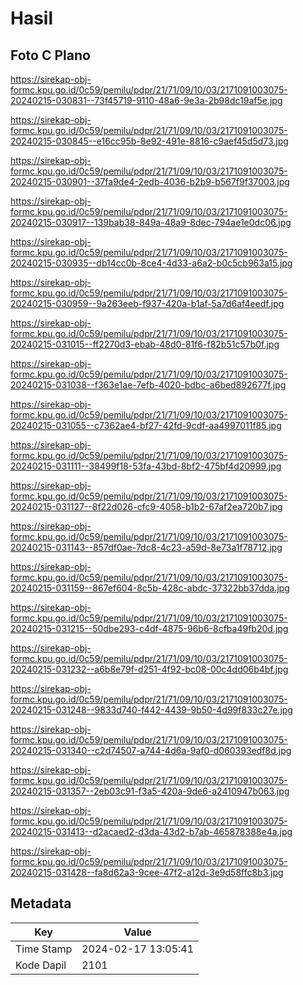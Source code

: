 # Hasil

## Foto C Plano

https://sirekap-obj-formc.kpu.go.id/0c59/pemilu/pdpr/21/71/09/10/03/2171091003075-20240215-030831--73f45719-9110-48a6-9e3a-2b98dc19af5e.jpg

https://sirekap-obj-formc.kpu.go.id/0c59/pemilu/pdpr/21/71/09/10/03/2171091003075-20240215-030845--e16cc95b-8e92-491e-8816-c9aef45d5d73.jpg

https://sirekap-obj-formc.kpu.go.id/0c59/pemilu/pdpr/21/71/09/10/03/2171091003075-20240215-030901--37fa9de4-2edb-4036-b2b9-b567f9f37003.jpg

https://sirekap-obj-formc.kpu.go.id/0c59/pemilu/pdpr/21/71/09/10/03/2171091003075-20240215-030917--139bab38-849a-48a9-8dec-794ae1e0dc06.jpg

https://sirekap-obj-formc.kpu.go.id/0c59/pemilu/pdpr/21/71/09/10/03/2171091003075-20240215-030935--db14cc0b-8ce4-4d33-a6a2-b0c5cb963a15.jpg

https://sirekap-obj-formc.kpu.go.id/0c59/pemilu/pdpr/21/71/09/10/03/2171091003075-20240215-030959--9a263eeb-f937-420a-b1af-5a7d6af4eedf.jpg

https://sirekap-obj-formc.kpu.go.id/0c59/pemilu/pdpr/21/71/09/10/03/2171091003075-20240215-031015--ff2270d3-ebab-48d0-81f6-f82b51c57b0f.jpg

https://sirekap-obj-formc.kpu.go.id/0c59/pemilu/pdpr/21/71/09/10/03/2171091003075-20240215-031038--f363e1ae-7efb-4020-bdbc-a6bed892677f.jpg

https://sirekap-obj-formc.kpu.go.id/0c59/pemilu/pdpr/21/71/09/10/03/2171091003075-20240215-031055--c7362ae4-bf27-42fd-9cdf-aa4997011f85.jpg

https://sirekap-obj-formc.kpu.go.id/0c59/pemilu/pdpr/21/71/09/10/03/2171091003075-20240215-031111--38499f18-53fa-43bd-8bf2-475bf4d20999.jpg

https://sirekap-obj-formc.kpu.go.id/0c59/pemilu/pdpr/21/71/09/10/03/2171091003075-20240215-031127--8f22d026-cfc9-4058-b1b2-67af2ea720b7.jpg

https://sirekap-obj-formc.kpu.go.id/0c59/pemilu/pdpr/21/71/09/10/03/2171091003075-20240215-031143--857df0ae-7dc8-4c23-a59d-8e73a1f78712.jpg

https://sirekap-obj-formc.kpu.go.id/0c59/pemilu/pdpr/21/71/09/10/03/2171091003075-20240215-031159--867ef604-8c5b-428c-abdc-37322bb37dda.jpg

https://sirekap-obj-formc.kpu.go.id/0c59/pemilu/pdpr/21/71/09/10/03/2171091003075-20240215-031215--50dbe293-c4df-4875-96b6-8cfba49fb20d.jpg

https://sirekap-obj-formc.kpu.go.id/0c59/pemilu/pdpr/21/71/09/10/03/2171091003075-20240215-031232--a6b8e79f-d251-4f92-bc08-00c4dd06b4bf.jpg

https://sirekap-obj-formc.kpu.go.id/0c59/pemilu/pdpr/21/71/09/10/03/2171091003075-20240215-031248--9833d740-f442-4439-9b50-4d99f833c27e.jpg

https://sirekap-obj-formc.kpu.go.id/0c59/pemilu/pdpr/21/71/09/10/03/2171091003075-20240215-031340--c2d74507-a744-4d6a-9af0-d060393edf8d.jpg

https://sirekap-obj-formc.kpu.go.id/0c59/pemilu/pdpr/21/71/09/10/03/2171091003075-20240215-031357--2eb03c91-f3a5-420a-9de6-a2410947b063.jpg

https://sirekap-obj-formc.kpu.go.id/0c59/pemilu/pdpr/21/71/09/10/03/2171091003075-20240215-031413--d2acaed2-d3da-43d2-b7ab-465878388e4a.jpg

https://sirekap-obj-formc.kpu.go.id/0c59/pemilu/pdpr/21/71/09/10/03/2171091003075-20240215-031428--fa8d62a3-9cee-47f2-a12d-3e9d58ffc8b3.jpg


## Metadata

| Key        | Value               |
| ---------- | ------------------- |
| Time Stamp | 2024-02-17 13:05:41 |
| Kode Dapil | 2101                |



